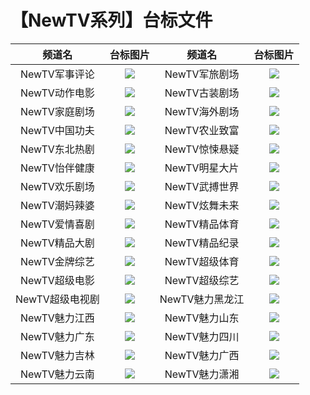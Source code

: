 # 【NewTV系列】台标文件
|频道名|台标图片|频道名|台标图片|
|:---:|:---:|:---:|:---:|
|NewTV军事评论|<img src="https://raw.githubusercontent.com/wanglindl/TVLogo/main/img/NewTV01.png">|NewTV军旅剧场|<img src="https://raw.githubusercontent.com/wanglindl/TVLogo/main/img/NewTV02.png">|
|NewTV动作电影|<img src="https://raw.githubusercontent.com/wanglindl/TVLogo/main/img/NewTV03.png">|NewTV古装剧场|<img src="https://raw.githubusercontent.com/wanglindl/TVLogo/main/img/NewTV04.png">|
|NewTV家庭剧场|<img src="https://raw.githubusercontent.com/wanglindl/TVLogo/main/img/NewTV05.png">|NewTV海外剧场|<img src="https://raw.githubusercontent.com/wanglindl/TVLogo/main/img/NewTV06.png">|
|NewTV中国功夫|<img src="https://raw.githubusercontent.com/wanglindl/TVLogo/main/img/NewTV07.png">|NewTV农业致富|<img src="https://raw.githubusercontent.com/wanglindl/TVLogo/main/img/NewTV08.png">|
|NewTV东北热剧|<img src="https://raw.githubusercontent.com/wanglindl/TVLogo/main/img/NewTV09.png">|NewTV惊悚悬疑|<img src="https://raw.githubusercontent.com/wanglindl/TVLogo/main/img/NewTV10.png">|
|NewTV怡伴健康|<img src="https://raw.githubusercontent.com/wanglindl/TVLogo/main/img/NewTV11.png">|NewTV明星大片|<img src="https://raw.githubusercontent.com/wanglindl/TVLogo/main/img/NewTV12.png">|
|NewTV欢乐剧场|<img src="https://raw.githubusercontent.com/wanglindl/TVLogo/main/img/NewTV13.png">|NewTV武搏世界|<img src="https://raw.githubusercontent.com/wanglindl/TVLogo/main/img/NewTV14.png">|
|NewTV潮妈辣婆|<img src="https://raw.githubusercontent.com/wanglindl/TVLogo/main/img/NewTV15.png">|NewTV炫舞未来|<img src="https://raw.githubusercontent.com/wanglindl/TVLogo/main/img/NewTV16.png">|
|NewTV爱情喜剧|<img src="https://raw.githubusercontent.com/wanglindl/TVLogo/main/img/NewTV17.png">|NewTV精品体育|<img src="https://raw.githubusercontent.com/wanglindl/TVLogo/main/img/NewTV18.png">|
|NewTV精品大剧|<img src="https://raw.githubusercontent.com/wanglindl/TVLogo/main/img/NewTV19.png">|NewTV精品纪录|<img src="https://raw.githubusercontent.com/wanglindl/TVLogo/main/img/NewTV20.png">|
|NewTV金牌综艺|<img src="https://raw.githubusercontent.com/wanglindl/TVLogo/main/img/NewTV21.png">|NewTV超级体育|<img src="https://raw.githubusercontent.com/wanglindl/TVLogo/main/img/NewTV22.png">|
|NewTV超级电影|<img src="https://raw.githubusercontent.com/wanglindl/TVLogo/main/img/NewTV23.png">|NewTV超级综艺|<img src="https://raw.githubusercontent.com/wanglindl/TVLogo/main/img/NewTV24.png">|
|NewTV超级电视剧|<img src="https://raw.githubusercontent.com/wanglindl/TVLogo/main/img/NewTV25.png">|NewTV魅力黑龙江|<img src="https://raw.githubusercontent.com/wanglindl/TVLogo/main/img/NewTV26.png">|
|NewTV魅力江西|<img src="https://raw.githubusercontent.com/wanglindl/TVLogo/main/img/NewTV27.png">|NewTV魅力山东|<img src="https://raw.githubusercontent.com/wanglindl/TVLogo/main/img/NewTV28.png">|
|NewTV魅力广东|<img src="https://raw.githubusercontent.com/wanglindl/TVLogo/main/img/NewTV29.png">|NewTV魅力四川|<img src="https://raw.githubusercontent.com/wanglindl/TVLogo/main/img/NewTV30.png">|
|NewTV魅力吉林|<img src="https://raw.githubusercontent.com/wanglindl/TVLogo/main/img/NewTV31.png">|NewTV魅力广西|<img src="https://raw.githubusercontent.com/wanglindl/TVLogo/main/img/NewTV32.png">|
|NewTV魅力云南|<img src="https://raw.githubusercontent.com/wanglindl/TVLogo/main/img/NewTV33.png">|NewTV魅力潇湘|<img src="https://raw.githubusercontent.com/wanglindl/TVLogo/main/img/NewTV34.png">|
